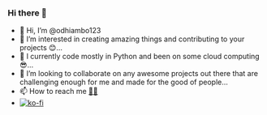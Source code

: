 ### Hi there 👋

- 👋 Hi, I’m @odhiambo123
- 👀 I’m interested in creating amazing things and contributing to your projects 😊...
- 🌱 I currently code mostly in Python and been on some cloud computing 😎...
- 💞️ I’m looking to collaborate on any awesome projects out there that are challenging enough for me and made for the good of people...
- 📫 How to reach me [🏹🏹](https://docs.google.com/forms/d/e/1FAIpQLSculvwmKDpY4CzUEyn7_1nGQsdxLXpcv91p1DWTVrigrGoXKQ/viewform)
- [![ko-fi](https://ko-fi.com/img/githubbutton_sm.svg)](https://ko-fi.com/A0A614K10)
